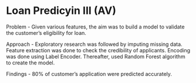 # Loan Predicyin III (AV)
Problem - Given various features, the aim was to build a model to validate the customer’s eligibility for loan.

Approach - Exploratory research was followed by imputing missing data. Feature extraction was done to check the credibility of applicants. Encoding was done using Label Encoder. Thereafter, used Random Forest algorithm to create the model.

Findings - 80% of customer’s application were predicted accurately.
